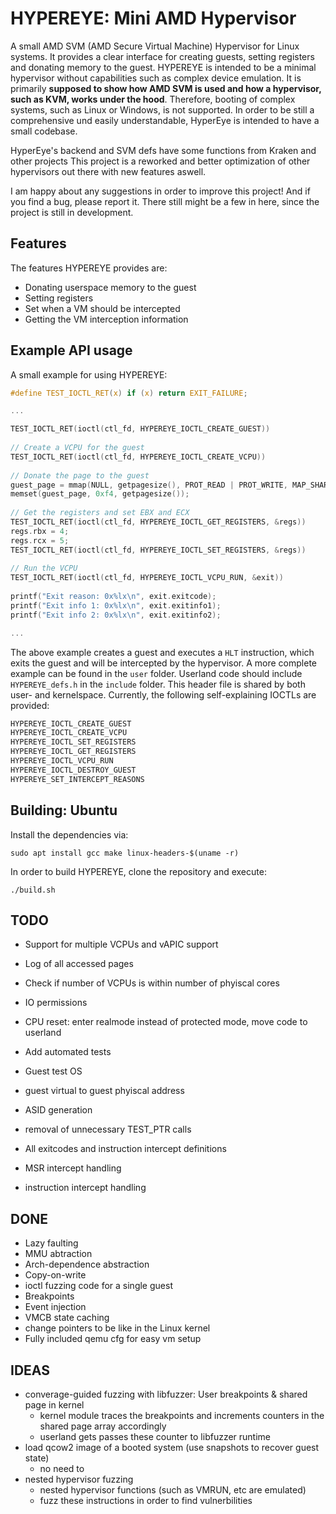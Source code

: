 # HYPEREYE: Mini AMD Hypervisor

A small AMD SVM (AMD Secure Virtual Machine) Hypervisor for Linux systems. It provides a clear interface for creating guests, setting registers and donating memory to the guest. HYPEREYE is intended to be a minimal hypervisor without capabilities such as complex device emulation.
It is primarily **supposed to show how AMD SVM is used and how a hypervisor, such as KVM, works under the hood**. Therefore, booting of complex systems, such as Linux or Windows, is not supported. In order to be still a comprehensive und easily understandable, HyperEye is intended to have a small codebase.

HyperEye's backend and SVM defs have some functions from Kraken and other projects
This project is a reworked and better optimization of other hypervisors out there with new features aswell.

I am happy about any suggestions in order to improve this project! And if you find a bug, please report it. There still might be a few in here, since the project is still in development.

## Features
The features HYPEREYE provides are:
 - Donating userspace memory to the guest
 - Setting registers
 - Set when a VM should be intercepted
 - Getting the VM interception information

## Example API usage
A small example for using HYPEREYE:
```c
#define TEST_IOCTL_RET(x) if (x) return EXIT_FAILURE;

...

TEST_IOCTL_RET(ioctl(ctl_fd, HYPEREYE_IOCTL_CREATE_GUEST))
	
// Create a VCPU for the guest
TEST_IOCTL_RET(ioctl(ctl_fd, HYPEREYE_IOCTL_CREATE_VCPU))
	
// Donate the page to the guest
guest_page = mmap(NULL, getpagesize(), PROT_READ | PROT_WRITE, MAP_SHARED, ctl_fd, 0);
memset(guest_page, 0xf4, getpagesize());
	
// Get the registers and set EBX and ECX
TEST_IOCTL_RET(ioctl(ctl_fd, HYPEREYE_IOCTL_GET_REGISTERS, &regs))
regs.rbx = 4;
regs.rcx = 5;
TEST_IOCTL_RET(ioctl(ctl_fd, HYPEREYE_IOCTL_SET_REGISTERS, &regs))
	
// Run the VCPU
TEST_IOCTL_RET(ioctl(ctl_fd, HYPEREYE_IOCTL_VCPU_RUN, &exit))
	
printf("Exit reason: 0x%lx\n", exit.exitcode);
printf("Exit info 1: 0x%lx\n", exit.exitinfo1);
printf("Exit info 2: 0x%lx\n", exit.exitinfo2);

...

```
The above example creates a guest and executes a `HLT` instruction, which exits the guest and will be intercepted by the hypervisor.
A more complete example can be found in the `user` folder. Userland code should include `HYPEREYE_defs.h` in the `include` folder. This header file is shared by both user- and kernelspace.
Currently, the following self-explaining IOCTLs are provided:
```c
HYPEREYE_IOCTL_CREATE_GUEST
HYPEREYE_IOCTL_CREATE_VCPU
HYPEREYE_IOCTL_SET_REGISTERS
HYPEREYE_IOCTL_GET_REGISTERS
HYPEREYE_IOCTL_VCPU_RUN
HYPEREYE_IOCTL_DESTROY_GUEST
HYPEREYE_SET_INTERCEPT_REASONS
```

## Building: Ubuntu
Install the dependencies via:
```
sudo apt install gcc make linux-headers-$(uname -r)
```
In order to build HYPEREYE, clone the repository and execute:
```
./build.sh
```

## TODO
 - Support for multiple VCPUs and vAPIC support
 - Log of all accessed pages
 - Check if number of VCPUs is within number of phyiscal cores
 - IO permissions
 - CPU reset: enter realmode instead of protected mode, move code to userland
 - Add automated tests
 - Guest test OS
 - guest virtual to guest phyiscal address
 - ASID generation
 - removal of unnecessary TEST_PTR calls

 - All exitcodes and instruction intercept definitions
 - MSR intercept handling
 - instruction intercept handling

## DONE
 - Lazy faulting
 - MMU abtraction
 - Arch-dependence abstraction
 - Copy-on-write
 - ioctl fuzzing code for a single guest
 - Breakpoints
 - Event injection
 - VMCB state caching
  - change pointers to be like in the Linux kernel
  - Fully included qemu cfg for easy vm setup

## IDEAS
 - converage-guided fuzzing with libfuzzer: User breakpoints & shared page in kernel
    - kernel module traces the breakpoints and increments counters in the shared page array accordingly
    - userland gets passes these counter to libfuzzer runtime
 - load qcow2 image of a booted system (use snapshots to recover guest state)
    - no need to 
 - nested hypervisor fuzzing
    - nested hypervisor functions (such as VMRUN, etc are emulated)
    - fuzz these instructions in order to find vulnerbilities

